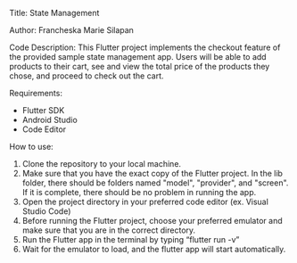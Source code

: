 Title: State Management

Author: Francheska Marie Silapan

Code Description: This Flutter project implements the checkout feature of the provided sample state management app. Users will be able to add products to their cart, see and view the total price of the products they chose, and proceed to check out the cart.

Requirements: 
- Flutter SDK
- Android Studio
- Code Editor

How to use:
1. Clone the repository to your local machine.
2. Make sure that you have the exact copy of the Flutter project. In the lib folder, there should be folders named "model", "provider", and "screen". If it is complete, there should be no problem in running the app.
3. Open the project directory in your preferred code editor (ex. Visual Studio Code)
4. Before running the Flutter project,  choose your preferred emulator and make sure that you are in the correct directory.
5. Run the Flutter app in the terminal by typing “flutter run -v”
6. Wait for the emulator to load, and the flutter app will start automatically.
